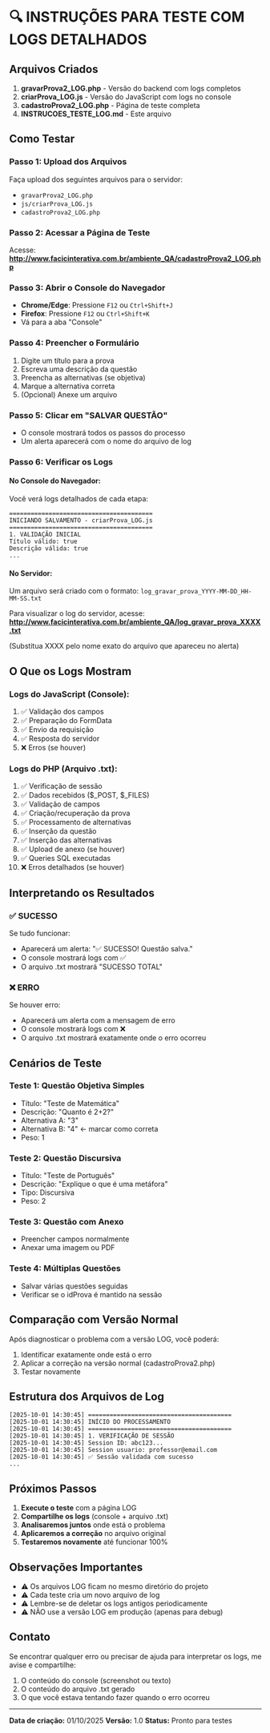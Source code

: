 # 🔍 INSTRUÇÕES PARA TESTE COM LOGS DETALHADOS

## Arquivos Criados

1. **gravarProva2_LOG.php** - Versão do backend com logs completos
2. **criarProva_LOG.js** - Versão do JavaScript com logs no console
3. **cadastroProva2_LOG.php** - Página de teste completa
4. **INSTRUCOES_TESTE_LOG.md** - Este arquivo

## Como Testar

### Passo 1: Upload dos Arquivos
Faça upload dos seguintes arquivos para o servidor:
- `gravarProva2_LOG.php`
- `js/criarProva_LOG.js`
- `cadastroProva2_LOG.php`

### Passo 2: Acessar a Página de Teste
Acesse: **http://www.facicinterativa.com.br/ambiente_QA/cadastroProva2_LOG.php**

### Passo 3: Abrir o Console do Navegador
- **Chrome/Edge**: Pressione `F12` ou `Ctrl+Shift+J`
- **Firefox**: Pressione `F12` ou `Ctrl+Shift+K`
- Vá para a aba "Console"

### Passo 4: Preencher o Formulário
1. Digite um título para a prova
2. Escreva uma descrição da questão
3. Preencha as alternativas (se objetiva)
4. Marque a alternativa correta
5. (Opcional) Anexe um arquivo

### Passo 5: Clicar em "SALVAR QUESTÃO"
- O console mostrará todos os passos do processo
- Um alerta aparecerá com o nome do arquivo de log

### Passo 6: Verificar os Logs

#### No Console do Navegador:
Você verá logs detalhados de cada etapa:
```
========================================
INICIANDO SALVAMENTO - criarProva_LOG.js
========================================
1. VALIDAÇÃO INICIAL
Título válido: true
Descrição válida: true
...
```

#### No Servidor:
Um arquivo será criado com o formato: `log_gravar_prova_YYYY-MM-DD_HH-MM-SS.txt`

Para visualizar o log do servidor, acesse:
**http://www.facicinterativa.com.br/ambiente_QA/log_gravar_prova_XXXX.txt**

(Substitua XXXX pelo nome exato do arquivo que apareceu no alerta)

## O Que os Logs Mostram

### Logs do JavaScript (Console):
1. ✅ Validação dos campos
2. ✅ Preparação do FormData
3. ✅ Envio da requisição
4. ✅ Resposta do servidor
5. ❌ Erros (se houver)

### Logs do PHP (Arquivo .txt):
1. ✅ Verificação de sessão
2. ✅ Dados recebidos ($_POST, $_FILES)
3. ✅ Validação de campos
4. ✅ Criação/recuperação da prova
5. ✅ Processamento de alternativas
6. ✅ Inserção da questão
7. ✅ Inserção das alternativas
8. ✅ Upload de anexo (se houver)
9. ✅ Queries SQL executadas
10. ❌ Erros detalhados (se houver)

## Interpretando os Resultados

### ✅ SUCESSO
Se tudo funcionar:
- Aparecerá um alerta: "✅ SUCESSO! Questão salva."
- O console mostrará logs com ✅
- O arquivo .txt mostrará "SUCESSO TOTAL"

### ❌ ERRO
Se houver erro:
- Aparecerá um alerta com a mensagem de erro
- O console mostrará logs com ❌
- O arquivo .txt mostrará exatamente onde o erro ocorreu

## Cenários de Teste

### Teste 1: Questão Objetiva Simples
- Título: "Teste de Matemática"
- Descrição: "Quanto é 2+2?"
- Alternativa A: "3"
- Alternativa B: "4" ← marcar como correta
- Peso: 1

### Teste 2: Questão Discursiva
- Título: "Teste de Português"
- Descrição: "Explique o que é uma metáfora"
- Tipo: Discursiva
- Peso: 2

### Teste 3: Questão com Anexo
- Preencher campos normalmente
- Anexar uma imagem ou PDF

### Teste 4: Múltiplas Questões
- Salvar várias questões seguidas
- Verificar se o idProva é mantido na sessão

## Comparação com Versão Normal

Após diagnosticar o problema com a versão LOG, você poderá:
1. Identificar exatamente onde está o erro
2. Aplicar a correção na versão normal (cadastroProva2.php)
3. Testar novamente

## Estrutura dos Arquivos de Log

```
[2025-10-01 14:30:45] ========================================
[2025-10-01 14:30:45] INÍCIO DO PROCESSAMENTO
[2025-10-01 14:30:45] ========================================
[2025-10-01 14:30:45] 1. VERIFICAÇÃO DE SESSÃO
[2025-10-01 14:30:45] Session ID: abc123...
[2025-10-01 14:30:45] Session usuario: professor@email.com
[2025-10-01 14:30:45] ✅ Sessão validada com sucesso
...
```

## Próximos Passos

1. **Execute o teste** com a página LOG
2. **Compartilhe os logs** (console + arquivo .txt)
3. **Analisaremos juntos** onde está o problema
4. **Aplicaremos a correção** no arquivo original
5. **Testaremos novamente** até funcionar 100%

## Observações Importantes

- ⚠️ Os arquivos LOG ficam no mesmo diretório do projeto
- ⚠️ Cada teste cria um novo arquivo de log
- ⚠️ Lembre-se de deletar os logs antigos periodicamente
- ⚠️ NÃO use a versão LOG em produção (apenas para debug)

## Contato

Se encontrar qualquer erro ou precisar de ajuda para interpretar os logs, me avise e compartilhe:
1. O conteúdo do console (screenshot ou texto)
2. O conteúdo do arquivo .txt gerado
3. O que você estava tentando fazer quando o erro ocorreu

---

**Data de criação:** 01/10/2025
**Versão:** 1.0
**Status:** Pronto para testes
